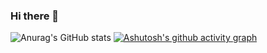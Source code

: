### Hi there 👋

<!--
**maximus12793/maximus12793** is a ✨ _special_ ✨ repository because its `README.md` (this file) appears on your GitHub profile.

Here are some ideas to get you started:

- 🔭 I’m currently working on ...
- 🌱 I’m currently learning ...
- 👯 I’m looking to collaborate on ...
- 🤔 I’m looking for help with ...
- 💬 Ask me about ...
- 📫 How to reach me: ...
- 😄 Pronouns: ...
- ⚡ Fun fact: ...
-->


<!-- tokyonight for the most part -->
![Anurag's GitHub stats](https://github-readme-stats.vercel.app/api?username=maximus12793&show_icons=true&theme=tokyonight)
[![Ashutosh's github activity graph](https://github-readme-activity-graph.cyclic.app/graph?username=maximus12793&theme=tokyo-night)](https://github.com/ashutosh00710/github-readme-activity-graph)
